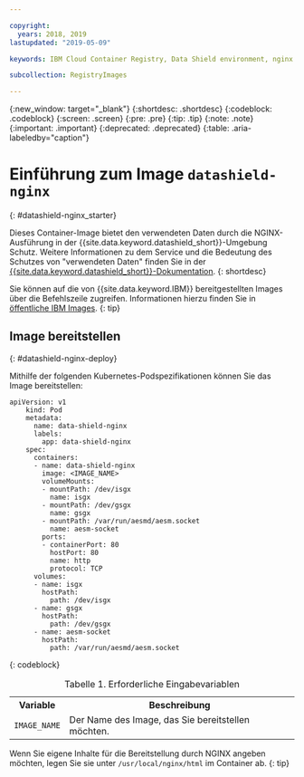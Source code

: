 ```yaml
---

copyright:
  years: 2018, 2019
lastupdated: "2019-05-09"

keywords: IBM Cloud Container Registry, Data Shield environment, nginx image, container image, public image, data in use, memory encryption, intel sgx, fortanix,

subcollection: RegistryImages

---
```


{:new_window: target="_blank"}
{:shortdesc: .shortdesc}
{:codeblock: .codeblock}
{:screen: .screen}
{:pre: .pre}
{:tip: .tip}
{:note: .note}
{:important: .important}
{:deprecated: .deprecated}
{:table: .aria-labeledby="caption"}

# Einführung zum Image `datashield-nginx`
{: #datashield-nginx_starter}

Dieses Container-Image bietet den verwendeten Daten durch die NGINX-Ausführung in der {{site.data.keyword.datashield_short}}-Umgebung Schutz. Weitere Informationen zu dem Service und die Bedeutung des Schutzes von "verwendeten Daten" finden Sie in der [{{site.data.keyword.datashield_short}}-Dokumentation](/docs/services/data-shield?topic=data-shield-about#about).
{: shortdesc}

Sie können auf die von {{site.data.keyword.IBM}} bereitgestellten Images über die Befehlszeile zugreifen. Informationen hierzu finden Sie in [öffentliche IBM Images](/docs/services/Registry?topic=registry-public_images#public_images).
{: tip}

## Image bereitstellen
{: #datashield-nginx-deploy}

Mithilfe der folgenden Kubernetes-Podspezifikationen können Sie das Image bereitstellen:

```
apiVersion: v1
    kind: Pod
    metadata:
      name: data-shield-nginx
      labels:
        app: data-shield-nginx
    spec:
      containers:
      - name: data-shield-nginx
        image: <IMAGE_NAME>
        volumeMounts:
        - mountPath: /dev/isgx
          name: isgx
        - mountPath: /dev/gsgx
          name: gsgx
        - mountPath: /var/run/aesmd/aesm.socket
          name: aesm-socket
        ports:
        - containerPort: 80
          hostPort: 80
          name: http
          protocol: TCP
      volumes:
      - name: isgx
        hostPath:
          path: /dev/isgx
      - name: gsgx
        hostPath:
          path: /dev/gsgx
      - name: aesm-socket
        hostPath:
          path: /var/run/aesmd/aesm.socket
```
{: codeblock}

<table>
<caption>Tabelle 1. Erforderliche Eingabevariablen</caption>
  <tr>
    <th>Variable</th>
    <th>Beschreibung</th>
  </tr>
  <tr>
    <td><code>IMAGE_NAME</code></td>
    <td>Der Name des Image, das Sie bereitstellen möchten.</td>
  </tr>
</table>

Wenn Sie eigene Inhalte für die Bereitstellung durch NGINX angeben möchten, legen Sie sie unter `/usr/local/nginx/html` im Container ab.
{: tip}
